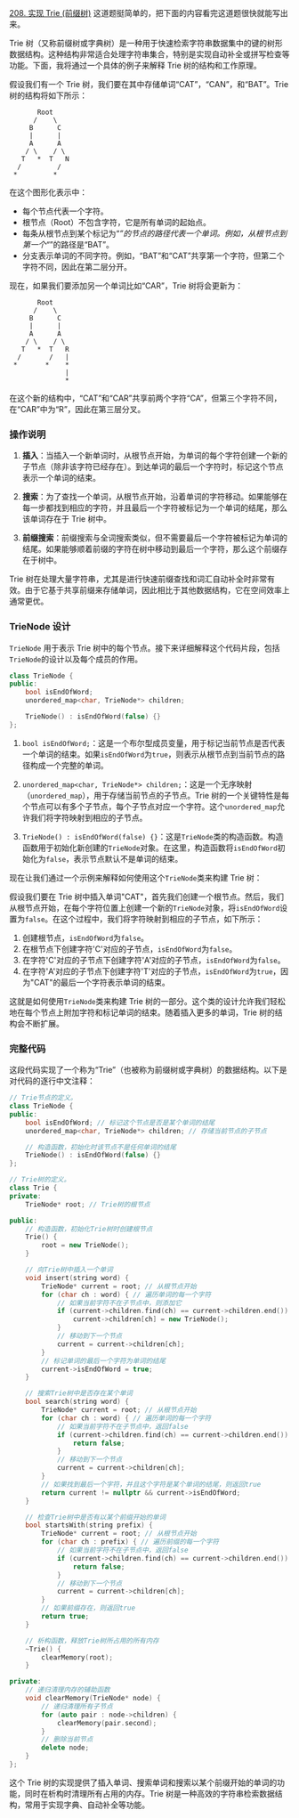 [208. 实现 Trie (前缀树)](https://leetcode.cn/problems/implement-trie-prefix-tree/description/) 这道题挺简单的，把下面的内容看完这道题很快就能写出来。

Trie 树（又称前缀树或字典树）是一种用于快速检索字符串数据集中的键的树形数据结构。这种结构非常适合处理字符串集合，特别是实现自动补全或拼写检查等功能。下面，我将通过一个具体的例子来解释 Trie 树的结构和工作原理。

假设我们有一个 Trie 树，我们要在其中存储单词“CAT”，“CAN”，和“BAT”。Trie 树的结构将如下所示：

```
       Root
      /    \
     B      C
     |      |
     A      A
    / \    / \
   T   *  T   N
  /         /
 *         *
```

在这个图形化表示中：

- 每个节点代表一个字符。
- 根节点（Root）不包含字符，它是所有单词的起始点。
- 每条从根节点到某个标记为“_”的节点的路径代表一个单词。例如，从根节点到第一个“_”的路径是“BAT”。
- 分支表示单词的不同字符。例如，“BAT”和“CAT”共享第一个字符，但第二个字符不同，因此在第二层分开。

现在，如果我们要添加另一个单词比如“CAR”，Trie 树将会更新为：

```
       Root
      /    \
     B      C
     |      |
     A      A
    / \    / \
   T   *  T   R
  /       /   |
 *       *    *
              |
              *
```

在这个新的结构中，“CAT”和“CAR”共享前两个字符“CA”，但第三个字符不同，在“CAR”中为“R”，因此在第三层分叉。

### 操作说明

1. **插入**：当插入一个新单词时，从根节点开始，为单词的每个字符创建一个新的子节点（除非该字符已经存在）。到达单词的最后一个字符时，标记这个节点表示一个单词的结束。
2. **搜索**：为了查找一个单词，从根节点开始，沿着单词的字符移动。如果能够在每一步都找到相应的字符，并且最后一个字符被标记为一个单词的结尾，那么该单词存在于 Trie 树中。

3. **前缀搜索**：前缀搜索与全词搜索类似，但不需要最后一个字符被标记为单词的结尾。如果能够顺着前缀的字符在树中移动到最后一个字符，那么这个前缀存在于树中。

Trie 树在处理大量字符串，尤其是进行快速前缀查找和词汇自动补全时非常有效。由于它基于共享前缀来存储单词，因此相比于其他数据结构，它在空间效率上通常更优。

### TrieNode 设计

`TrieNode` 用于表示 Trie 树中的每个节点。接下来详细解释这个代码片段，包括`TrieNode`的设计以及每个成员的作用。

```cpp
class TrieNode {
public:
    bool isEndOfWord;
    unordered_map<char, TrieNode*> children;

    TrieNode() : isEndOfWord(false) {}
};
```

1. `bool isEndOfWord;`：这是一个布尔型成员变量，用于标记当前节点是否代表一个单词的结束。如果`isEndOfWord`为`true`，则表示从根节点到当前节点的路径构成一个完整的单词。

2. `unordered_map<char, TrieNode*> children;`：这是一个无序映射（`unordered_map`），用于存储当前节点的子节点。Trie 树的一个关键特性是每个节点可以有多个子节点，每个子节点对应一个字符。这个`unordered_map`允许我们将字符映射到相应的子节点。

3. `TrieNode() : isEndOfWord(false) {}`：这是`TrieNode`类的构造函数。构造函数用于初始化新创建的`TrieNode`对象。在这里，构造函数将`isEndOfWord`初始化为`false`，表示节点默认不是单词的结束。

现在让我们通过一个示例来解释如何使用这个`TrieNode`类来构建 Trie 树：

假设我们要在 Trie 树中插入单词"CAT"，首先我们创建一个根节点。然后，我们从根节点开始，在每个字符位置上创建一个新的`TrieNode`对象，将`isEndOfWord`设置为`false`。在这个过程中，我们将字符映射到相应的子节点，如下所示：

1. 创建根节点，`isEndOfWord`为`false`。
2. 在根节点下创建字符'C'对应的子节点，`isEndOfWord`为`false`。
3. 在字符'C'对应的子节点下创建字符'A'对应的子节点，`isEndOfWord`为`false`。
4. 在字符'A'对应的子节点下创建字符'T'对应的子节点，`isEndOfWord`为`true`，因为"CAT"的最后一个字符表示单词的结束。

这就是如何使用`TrieNode`类来构建 Trie 树的一部分。这个类的设计允许我们轻松地在每个节点上附加字符和标记单词的结束。随着插入更多的单词，Trie 树的结构会不断扩展。

### 完整代码

这段代码实现了一个称为“Trie”（也被称为前缀树或字典树）的数据结构。以下是对代码的逐行中文注释：

```cpp
// Trie节点的定义。
class TrieNode {
public:
    bool isEndOfWord; // 标记这个节点是否是某个单词的结尾
    unordered_map<char, TrieNode*> children; // 存储当前节点的子节点

    // 构造函数，初始化时该节点不是任何单词的结尾
    TrieNode() : isEndOfWord(false) {}
};

// Trie树的定义。
class Trie {
private:
    TrieNode* root; // Trie树的根节点

public:
    // 构造函数，初始化Trie树时创建根节点
    Trie() {
        root = new TrieNode();
    }

    // 向Trie树中插入一个单词
    void insert(string word) {
        TrieNode* current = root; // 从根节点开始
        for (char ch : word) { // 遍历单词的每一个字符
            // 如果当前字符不在子节点中，则添加它
            if (current->children.find(ch) == current->children.end()) {
                current->children[ch] = new TrieNode();
            }
            // 移动到下一个节点
            current = current->children[ch];
        }
        // 标记单词的最后一个字符为单词的结尾
        current->isEndOfWord = true;
    }

    // 搜索Trie树中是否存在某个单词
    bool search(string word) {
        TrieNode* current = root; // 从根节点开始
        for (char ch : word) { // 遍历单词的每一个字符
            // 如果当前字符不在子节点中，返回false
            if (current->children.find(ch) == current->children.end()) {
                return false;
            }
            // 移动到下一个节点
            current = current->children[ch];
        }
        // 如果找到最后一个字符，并且这个字符是某个单词的结尾，则返回true
        return current != nullptr && current->isEndOfWord;
    }

    // 检查Trie树中是否有以某个前缀开始的单词
    bool startsWith(string prefix) {
        TrieNode* current = root; // 从根节点开始
        for (char ch : prefix) { // 遍历前缀的每一个字符
            // 如果当前字符不在子节点中，返回false
            if (current->children.find(ch) == current->children.end()) {
                return false;
            }
            // 移动到下一个节点
            current = current->children[ch];
        }
        // 如果前缀存在，则返回true
        return true;
    }

    // 析构函数，释放Trie树所占用的所有内存
    ~Trie() {
        clearMemory(root);
    }

private:
    // 递归清理内存的辅助函数
    void clearMemory(TrieNode* node) {
        // 递归清理所有子节点
        for (auto pair : node->children) {
            clearMemory(pair.second);
        }
        // 删除当前节点
        delete node;
    }
};
```

这个 Trie 树的实现提供了插入单词、搜索单词和搜索以某个前缀开始的单词的功能，同时在析构时清理所有占用的内存。Trie 树是一种高效的字符串检索数据结构，常用于实现字典、自动补全等功能。
